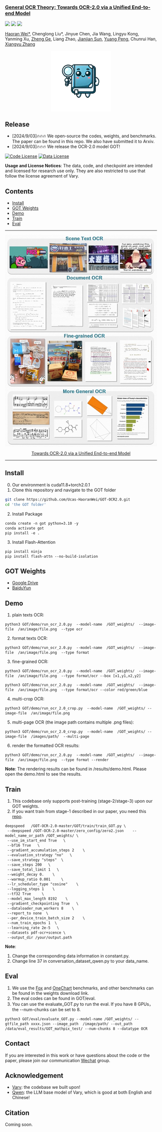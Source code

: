 <h3><a href="">General OCR Theory: Towards OCR-2.0 via a Unified End-to-end Model</a></h3>

<a href="https://github.com/Ucas-HaoranWei/GOT-OCR2.0/"><img src="https://img.shields.io/badge/Project-Page-Green"></a>
<a href="https://github.com/Ucas-HaoranWei/GOT-OCR2.0/"><img src="https://img.shields.io/badge/Paper-PDF-orange"></a> 
<a href="https://github.com/Ucas-HaoranWei/GOT-OCR2.0/"><img src="https://img.shields.io/badge/Wechat-blue"></a> 

[Haoran Wei*](https://scholar.google.com/citations?user=J4naK0MAAAAJ&hl=en), Chenglong Liu*, Jinyue Chen, Jia Wang, Lingyu Kong, Yanming Xu,  [Zheng Ge](https://joker316701882.github.io/), Liang Zhao, [Jianjian Sun](https://scholar.google.com/citations?user=MVZrGkYAAAAJ&hl=en), [Yuang Peng](https://scholar.google.com.hk/citations?user=J0ko04IAAAAJ&hl=zh-CN&oi=ao), Chunrui Han, [Xiangyu Zhang](https://scholar.google.com/citations?user=yuB-cfoAAAAJ&hl=en)

<p align="center">
<img src="assets/got_logo.png" style="width: 200px" align=center>
</p>


## Release

- [2024/9/03]🔥🔥🔥 We open-source the codes, weights, and benchmarks. The paper can be found in this repo. We also have submitted it to Arxiv. 
- [2024/9/03]🔥🔥🔥 We release the OCR-2.0 model GOT! 


[![Code License](https://img.shields.io/badge/Code%20License-Apache_2.0-green.svg)](https://github.com/tatsu-lab/stanford_alpaca/blob/main/LICENSE)
[![Data License](https://img.shields.io/badge/Data%20License-CC%20By%20NC%204.0-red.svg)](https://github.com/tatsu-lab/stanford_alpaca/blob/main/DATA_LICENSE)

**Usage and License Notices**: The data, code, and checkpoint are intended and licensed for research use only. They are also restricted to use that follow the license agreement of Vary. 


## Contents
- [Install](#install)
- [GOT Weights](#got-weights)
- [Demo](#demo)
- [Train](#train)
- [Eval](#eval)

***
<p align="center">
<img src="assets/got_support.jpg" style="width: 800px" align=center>
</p>
<p align="center">
<a href="">Towards OCR-2.0 via a Unified End-to-end Model</a>       
</p>

***


## Install
0. Our environment is cuda11.8+torch2.0.1
1. Clone this repository and navigate to the GOT folder
```bash
git clone https://github.com/Ucas-HaoranWei/GOT-OCR2.0.git
cd 'the GOT folder'
```
2. Install Package
```Shell
conda create -n got python=3.10 -y
conda activate got
pip install -e .
```

3. Install Flash-Attention
```
pip install ninja
pip install flash-attn --no-build-isolation
```
## GOT Weights
- [Google Drive]()
- [BaiduYun]()

## Demo
1. plain texts OCR:
```Shell
python3 GOT/demo/run_ocr_2.0.py  --model-name  /GOT_weights/  --image-file  /an/image/file.png  --type ocr
```
2. format texts OCR:
```Shell
python3 GOT/demo/run_ocr_2.0.py  --model-name  /GOT_weights/  --image-file  /an/image/file.png  --type format
```
3. fine-grained OCR:
```Shell
python3 GOT/demo/run_ocr_2.0.py  --model-name  /GOT_weights/  --image-file  /an/image/file.png  --type format/ocr --box [x1,y1,x2,y2]
```
```Shell
python3 GOT/demo/run_ocr_2.0.py  --model-name  /GOT_weights/  --image-file  /an/image/file.png  --type format/ocr --color red/green/blue
```
4. multi-crop OCR:
```Shell
python3 GOT/demo/run_ocr_2.0_crop.py  --model-name  /GOT_weights/ --image-file  /an/image/file.png 
```
5. multi-page OCR (the image path contains multiple .png files):
```Shell
python3 GOT/demo/run_ocr_2.0_crop.py  --model-name  /GOT_weights/ --image-file  /images/path/  --multi-page
```
6. render the formatted OCR results:
```Shell
python3 GOT/demo/run_ocr_2.0.py  --model-name  /GOT_weights/  --image-file  /an/image/file.png  --type format --render
 ```
**Note**:
The rendering results can be found in /results/demo.html. Please open the demo.html to see the results.


## Train
1. This codebase only supports post-training (stage-2/stage-3) upon our GOT weights.
2. If you want train from stage-1 described in our paper, you need this [repo](https://github.com/Ucas-HaoranWei/Vary-tiny-600k).

```Shell
deepspeed   /GOT-OCR-2.0-master/GOT/train/train_GOT.py \
 --deepspeed /GOT-OCR-2.0-master/zero_config/zero2.json    --model_name_or_path /GOT_weights/ \
 --use_im_start_end True   \
 --bf16 True   \
 --gradient_accumulation_steps 2    \
 --evaluation_strategy "no"   \
 --save_strategy "steps"  \
 --save_steps 200   \
 --save_total_limit 1   \
 --weight_decay 0.    \
 --warmup_ratio 0.001     \
 --lr_scheduler_type "cosine"    \
 --logging_steps 1    \
 --tf32 True     \
 --model_max_length 8192    \
 --gradient_checkpointing True   \
 --dataloader_num_workers 8    \
 --report_to none  \
 --per_device_train_batch_size 2    \
 --num_train_epochs 1  \
 --learning_rate 2e-5   \
 --datasets pdf-ocr+scence \
 --output_dir /your/output.path
```
**Note**:
1. Change the corresponding data information in constant.py.
2. Change line 37 in conversation_dataset_qwen.py to your data_name.


## Eval
1. We use the [Fox](https://github.com/ucaslcl/Fox) and [OneChart](https://github.com/LingyvKong/OneChart) benchmarks, and other benchmarks can be found in the weights download link.
2. The eval codes can be found in GOT/eval.
3. You can use the evaluate_GOT.py to run the eval. If you have 8 GPUs， the --num-chunks can be set to 8.
 ```Shell
python3 GOT/eval/evaluate_GOT.py --model-name /GOT_weights/ --gtfile_path xxxx.json --image_path  /image/path/ --out_path /data/eval_results/GOT_mathpix_test/ --num-chunks 8 --datatype OCR
```

## Contact
If you are interested in this work or have questions about the code or the paper, please join our communication [Wechat]() group.

## Acknowledgement
- [Vary](https://github.com/Ucas-HaoranWei/Vary/): the codebase we built upon!
- [Qwen](https://github.com/QwenLM/Qwen): the LLM base model of Vary, which is good at both English and Chinese!


## Citation
Coming soon.



